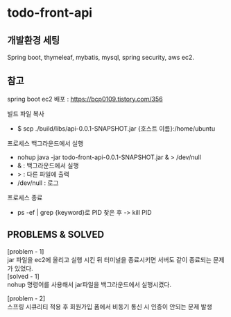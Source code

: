 # todo-front-api
   
   
개발환경 세팅
---
Spring boot, thymeleaf, mybatis, mysql, spring security, aws ec2.  
   
참고
---
spring boot ec2 배포 : https://bcp0109.tistory.com/356   
   
빌드 파일 복사  
- $ scp ./build/libs/api-0.0.1-SNAPSHOT.jar {호스트 이름}:/home/ubuntu   
   
프로세스 백그라운드에서 실행   
- nohup java -jar todo-front-api-0.0.1-SNAPSHOT.jar & > /dev/null  
- & : 백그라운드에서 실행
- &gt; : 다른 파일에 출력
- /dev/null : 로그   
   
프로세스 종료   
- ps -ef | grep {keyword}로 PID 찾은 후 -> kill PID   
   
PROBLEMS & SOLVED
---
[problem - 1]   
jar 파일을 ec2에 올리고 실행 시킨 뒤 터미널을 종료시키면 서버도 같이 종료되는 문제가 있었다.   
[solved - 1]   
nohup 명령어를 사용해서 jar파일을 백그라운드에서 실행시켰다.   
   
[problem - 2]   
스프링 시큐리티 적용 후 회원가입 폼에서 비동기 통신 시 인증이 안되는 문제 발생
